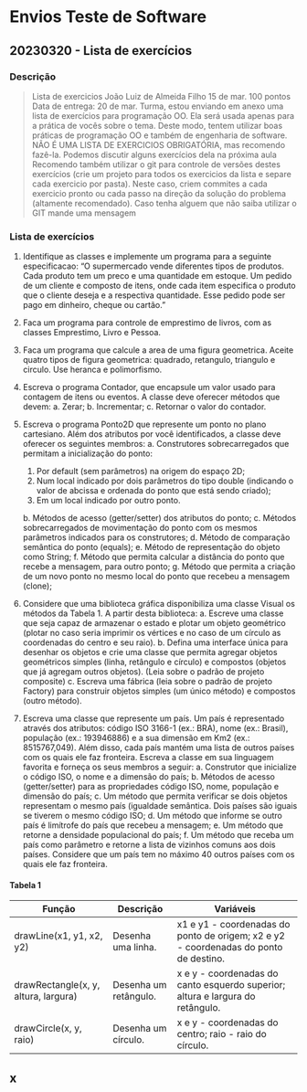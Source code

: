 # Envios Teste de Software

## 20230320 - Lista de exercícios

### Descrição

> Lista de exercicios
> João Luiz de Almeida Filho
> 15 de mar.
> 100 pontos
> Data de entrega: 20 de mar.
> Turma, estou enviando em anexo uma lista de exercícios para programação OO. Ela será usada apenas para a prática de vocês sobre o tema. Deste modo, tentem utilizar boas práticas de programação OO e também de engenharia de software. NÃO É UMA LISTA DE EXERCICIOS OBRIGATÓRIA, mas recomendo fazê-la. Podemos discutir alguns exercícios dela na próxima aula
> Recomendo também utilizar o git para controle de versões destes exercícios (crie um projeto para todos os exercicios da lista e separe cada exercicio por pasta). Neste caso, criem commites a cada exercicio pronto ou cada passo na direção da solução do problema (altamente recomendado).
> Caso tenha alguem que não saiba utilizar o GIT mande uma mensagem

### Lista de exercícios

1. Identifique as classes e implemente um programa para a seguinte especificacao: “O supermercado vende diferentes tipos de produtos. Cada produto tem um preco e uma quantidade em estoque. Um pedido de um cliente e composto de itens, onde cada item especifica o produto que o cliente deseja e a respectiva quantidade. Esse pedido pode ser pago em dinheiro, cheque ou cartão.”
2. Faca um programa para controle de emprestimo de livros, com as classes Emprestimo, Livro e Pessoa.
3. Faca um programa que calcule a area de uma figura geometrica. Aceite quatro tipos de figura geometrica: quadrado, retangulo, triangulo e circulo. Use heranca e polimorfismo.
4. Escreva o programa Contador, que encapsule um valor usado para contagem de itens ou eventos. A classe deve oferecer métodos que devem:
   a. Zerar;
   b. Incrementar;
   c. Retornar o valor do contador.
5. Escreva o programa Ponto2D que represente um ponto no plano cartesiano. Além dos atributos por você identificados, a classe deve oferecer os seguintes membros:
   a. Construtores sobrecarregados que permitam a inicialização do ponto:
      1. Por default (sem parâmetros) na origem do espaço 2D;
      2. Num local indicado por dois parâmetros do tipo double (indicando o valor de abcissa e ordenada do ponto que está sendo criado);
      3. Em um local indicado por outro ponto.

   b. Métodos de acesso (getter/setter) dos atributos do ponto;
   c. Métodos sobrecarregados de movimentação do ponto com os mesmos parâmetros indicados para os construtores;
   d. Método de comparação semântica do ponto (equals);
   e. Método de representação do objeto como String;
   f. Método que permita calcular a distância do ponto que recebe a mensagem, para outro ponto;
   g. Método que permita a criação de um novo ponto no mesmo local do ponto que recebeu a mensagem (clone);
6. Considere que uma biblioteca gráfica disponibiliza uma classe Visual os métodos da Tabela 1. A partir desta biblioteca:
   a. Escreve uma classe que seja capaz de armazenar o estado e plotar um objeto geométrico (plotar no caso seria imprimir os vértices e no caso de um círculo as coordenadas do centro e seu raio).
   b. Defina uma interface única para desenhar os objetos e crie uma classe que permita agregar objetos geométricos simples (linha, retângulo e círculo) e compostos (objetos que já agregam outros objetos). (Leia sobre o padrão de projeto composite)
   c. Escreva uma fábrica (leia sobre o padrão de projeto Factory) para construir objetos simples (um único método) e compostos (outro método).
7. Escreva uma classe que represente um país. Um país é representado através dos atributos: código ISO 3166-1 (ex.: BRA), nome (ex.: Brasil), população (ex.: 193946886) e a sua dimensão em Km2 (ex.: 8515767,049). Além disso, cada país mantém uma lista de outros países com os quais ele faz fronteira. Escreva a classe em sua linguagem favorita e forneça os seus membros a seguir:
   a. Construtor que inicialize o código ISO, o nome e a dimensão do país;
   b. Métodos de acesso (getter/setter) para as propriedades código ISO, nome, população e dimensão do país;
   c. Um método que permita verificar se dois objetos representam o mesmo país (igualdade semântica. Dois países são iguais se tiverem o mesmo código ISO;
   d. Um método que informe se outro país é limítrofe do país que recebeu a mensagem;
   e. Um método que retorne a densidade populacional do país;
   f. Um método que receba um país como parâmetro e retorne a lista de vizinhos comuns aos dois países. Considere que um país tem no máximo 40 outros países com os quais ele faz fronteira.

#### Tabela 1

| Função | Descrição | Variáveis |
|------|-----------|---|
| drawLine(x1, y1, x2, y2) | Desenha uma linha. | x1 e y1 - coordenadas do ponto de origem; x2 e y2 - coordenadas do ponto de destino. |
| drawRectangle(x, y, altura, largura) | Desenha um retângulo. | x e y - coordenadas do canto esquerdo superior; altura e largura do retângulo. |
| drawCircle(x, y, raio) | Desenha um círculo. | x e y - coordenadas do centro; raio - raio do círculo. |

## x
